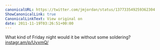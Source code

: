 ```yaml
---
canonicalURL: https://twitter.com/jmjordan/status/137733549259362304
ShowCanonicalLink: true
CanonicalLinkText: View original on
date: 2011-11-19T03:26:51+00:00
---
```

What kind of Friday night would it be without some soldering? [instagr.am/p/UvxmQ/](http://instagr.am/p/UvxmQ/)